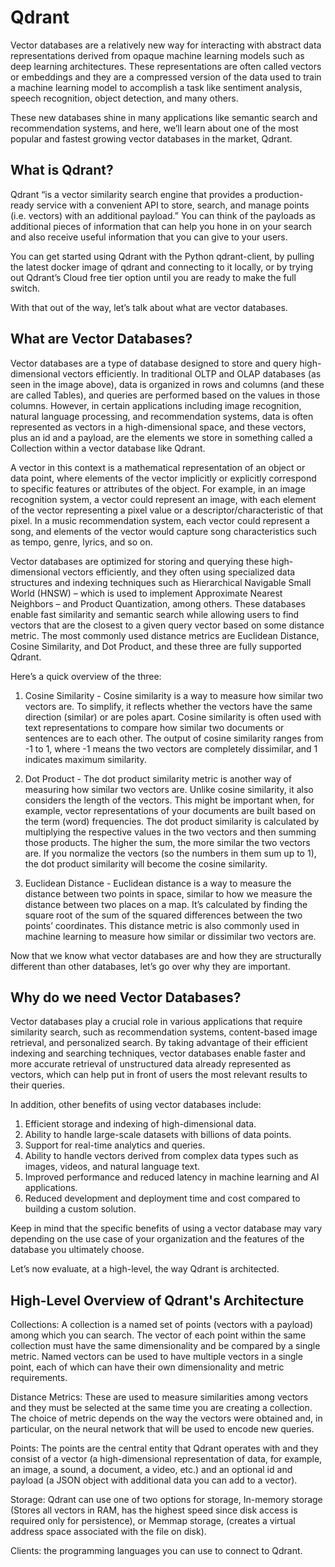 # Qdrant

Vector databases are a relatively new way for interacting with abstract data representations derived from opaque machine learning models such as deep learning architectures. These representations are often called vectors or embeddings and they are a compressed version of the data used to train a machine learning model to accomplish a task like sentiment analysis, speech recognition, object detection, and many others.

These new databases shine in many applications like semantic search and recommendation systems, and here, we’ll learn about one of the most popular and fastest growing vector databases in the market, Qdrant.

## What is Qdrant?

Qdrant “is a vector similarity search engine that provides a production-ready service with a convenient API to store, search, and manage points (i.e. vectors) with an additional payload.” You can think of the payloads as additional pieces of information that can help you hone in on your search and also receive useful information that you can give to your users.

You can get started using Qdrant with the Python qdrant-client, by pulling the latest docker image of qdrant and connecting to it locally, or by trying out Qdrant’s Cloud free tier option until you are ready to make the full switch.

With that out of the way, let’s talk about what are vector databases.

## What are Vector Databases?

Vector databases are a type of database designed to store and query high-dimensional vectors efficiently. In traditional OLTP and OLAP databases (as seen in the image above), data is organized in rows and columns (and these are called Tables), and queries are performed based on the values in those columns. However, in certain applications including image recognition, natural language processing, and recommendation systems, data is often represented as vectors in a high-dimensional space, and these vectors, plus an id and a payload, are the elements we store in something called a Collection within a vector database like Qdrant.

A vector in this context is a mathematical representation of an object or data point, where elements of the vector implicitly or explicitly correspond to specific features or attributes of the object. For example, in an image recognition system, a vector could represent an image, with each element of the vector representing a pixel value or a descriptor/characteristic of that pixel. In a music recommendation system, each vector could represent a song, and elements of the vector would capture song characteristics such as tempo, genre, lyrics, and so on.

Vector databases are optimized for storing and querying these high-dimensional vectors efficiently, and they often using specialized data structures and indexing techniques such as Hierarchical Navigable Small World (HNSW) – which is used to implement Approximate Nearest Neighbors – and Product Quantization, among others. These databases enable fast similarity and semantic search while allowing users to find vectors that are the closest to a given query vector based on some distance metric. The most commonly used distance metrics are Euclidean Distance, Cosine Similarity, and Dot Product, and these three are fully supported Qdrant.

Here’s a quick overview of the three:

1. Cosine Similarity - Cosine similarity is a way to measure how similar two vectors are. To simplify, it reflects whether the vectors have the same direction (similar) or are poles apart. Cosine similarity is often used with text representations to compare how similar two documents or sentences are to each other. The output of cosine similarity ranges from -1 to 1, where -1 means the two vectors are completely dissimilar, and 1 indicates maximum similarity.

2. Dot Product - The dot product similarity metric is another way of measuring how similar two vectors are. Unlike cosine similarity, it also considers the length of the vectors. This might be important when, for example, vector representations of your documents are built based on the term (word) frequencies. The dot product similarity is calculated by multiplying the respective values in the two vectors and then summing those products. The higher the sum, the more similar the two vectors are. If you normalize the vectors (so the numbers in them sum up to 1), the dot product similarity will become the cosine similarity.

3. Euclidean Distance - Euclidean distance is a way to measure the distance between two points in space, similar to how we measure the distance between two places on a map. It’s calculated by finding the square root of the sum of the squared differences between the two points’ coordinates. This distance metric is also commonly used in machine learning to measure how similar or dissimilar two vectors are.

Now that we know what vector databases are and how they are structurally different than other databases, let’s go over why they are important.

## Why do we need Vector Databases?

Vector databases play a crucial role in various applications that require similarity search, such as recommendation systems, content-based image retrieval, and personalized search. By taking advantage of their efficient indexing and searching techniques, vector databases enable faster and more accurate retrieval of unstructured data already represented as vectors, which can help put in front of users the most relevant results to their queries.

In addition, other benefits of using vector databases include:

1. Efficient storage and indexing of high-dimensional data.
2. Ability to handle large-scale datasets with billions of data points.
3. Support for real-time analytics and queries.
4. Ability to handle vectors derived from complex data types such as images, videos, and natural language text.
5. Improved performance and reduced latency in machine learning and AI applications.
6. Reduced development and deployment time and cost compared to building a custom solution.

Keep in mind that the specific benefits of using a vector database may vary depending on the use case of your organization and the features of the database you ultimately choose.

Let’s now evaluate, at a high-level, the way Qdrant is architected.

## High-Level Overview of Qdrant's Architecture

Collections: A collection is a named set of points (vectors with a payload) among which you can search. The vector of each point within the same collection must have the same dimensionality and be compared by a single metric. Named vectors can be used to have multiple vectors in a single point, each of which can have their own dimensionality and metric requirements.

Distance Metrics: These are used to measure similarities among vectors and they must be selected at the same time you are creating a collection. The choice of metric depends on the way the vectors were obtained and, in particular, on the neural network that will be used to encode new queries.

Points: The points are the central entity that Qdrant operates with and they consist of a vector (a high-dimensional representation of data, for example, an image, a sound, a document, a video, etc.) and an optional id and payload (a JSON object with additional data you can add to a vector).

Storage: Qdrant can use one of two options for storage, In-memory storage (Stores all vectors in RAM, has the highest speed since disk access is required only for persistence), or Memmap storage, (creates a virtual address space associated with the file on disk).

Clients: the programming languages you can use to connect to Qdrant.
